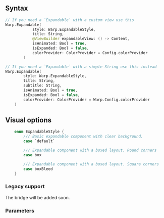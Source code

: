 
## Syntax

```swift example
// If you need a `Expandable` with a custom view use this
Warp.Expandable(
            style: Warp.ExpandableStyle,
            title: String,
            @ViewBuilder expandableView: () -> Content,
            isAnimated: Bool = true,
            isExpanded: Bool = false,
            colorProvider: ColorProvider = Config.colorProvider
        )

// If you need a `Expandable` with a simple String use this instead
Warp.Expandable(
        style: Warp.ExpandableStyle,
        title: String,
        subtitle: String,
        isAnimated: Bool = true,
        isExpanded: Bool = false,
        colorProvider: ColorProvider = Warp.Config.colorProvider
    )
```

## Visual options
```swift example
    enum ExpandableStyle {
        /// Basic expandable component with clear background.
        case `default`

        /// Expandable component with a boxed layout. Round corners
        case box

        /// Expandable component with a boxed layout. Square corners
        case boxBleed
    }
```

### Legacy support
The bridge will be added soon.

### Parameters

<api-table type=iOS component="Expandable" />

